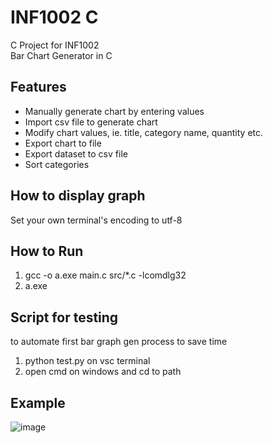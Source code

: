 # INF1002 C
C Project for INF1002   
Bar Chart Generator in C

## Features
- Manually generate chart by entering values  
- Import csv file to generate chart  
- Modify chart values, ie. title, category name, quantity etc.  
- Export chart to file  
- Export dataset to csv file  
- Sort categories  

## How to display graph
Set your own terminal's encoding to utf-8

## How to Run
1. gcc -o a.exe main.c src/*.c -lcomdlg32   
2. a.exe

## Script for testing
to automate first bar graph gen process to save time
1. python test.py on vsc terminal
2. open cmd on windows and cd to path

## Example
![image](https://github.com/platypus27/inf1002_c/assets/84365804/ec0f33d2-9f72-4613-beea-84f795bea153)
